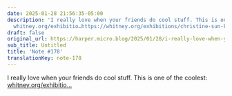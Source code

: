 ```yaml
---
date: 2025-01-28 21:56:35-05:00
description: 'I really love when your friends do cool stuff. This is one of the coolest:
  whitney.org/exhibitio…https://whitney.org/exhibitions/christine-sun-kim-all-day-al...'
draft: false
original_url: https://harper.micro.blog/2025/01/28/i-really-love-when-your.html
sub_title: Untitled
title: 'Note #178'
translationKey: note-178
---
```


I really love when your friends do cool stuff. This is one of the coolest: [whitney.org/exhibitio…](https://whitney.org/exhibitions/christine-sun-kim-all-day-all-night)